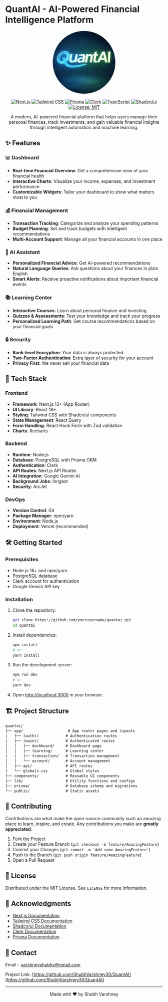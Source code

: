 # QuantAI - AI-Powered Financial Intelligence Platform

<div align="center">
  <img src="/public/logo.png" alt="QuantAI Logo" width="200" />
  
  [![Next.js](https://img.shields.io/badge/Next.js-13.4+-000000?style=flat-square&logo=next.js)](https://nextjs.org/)
  [![Tailwind CSS](https://img.shields.io/badge/Tailwind_CSS-38B2AC?style=flat-square&logo=tailwind-css&logoColor=white)](https://tailwindcss.com/)
  [![Prisma](https://img.shields.io/badge/Prisma-2D3748?style=flat-square&logo=prisma&logoColor=white)](https://www.prisma.io/)
  [![Clerk](https://img.shields.io/badge/Clerk-Auth-000000?style=flat-square)](https://clerk.com/)
  [![TypeScript](https://img.shields.io/badge/TypeScript-007ACC?style=flat-square&logo=typescript&logoColor=white)](https://www.typescriptlang.org/)
  [![Shadcn/ui](https://img.shields.io/badge/Shadcn_UI-18181B?style=flat-square&logo=react&logoColor=white)](https://ui.shadcn.com/)
  [![License: MIT](https://img.shields.io/badge/License-MIT-yellow.svg?style=flat-square)](https://opensource.org/licenses/MIT)

  A modern, AI-powered financial platform that helps users manage their personal finances, track investments, and gain valuable financial insights through intelligent automation and machine learning.
</div>

## ✨ Features

### 📊 Dashboard
- **Real-time Financial Overview**: Get a comprehensive view of your financial health
- **Interactive Charts**: Visualize your income, expenses, and investment performance
- **Customizable Widgets**: Tailor your dashboard to show what matters most to you

### 💰 Financial Management
- **Transaction Tracking**: Categorize and analyze your spending patterns
- **Budget Planning**: Set and track budgets with intelligent recommendations
- **Multi-Account Support**: Manage all your financial accounts in one place

### 🤖 AI Assistant
- **Personalized Financial Advice**: Get AI-powered recommendations
- **Natural Language Queries**: Ask questions about your finances in plain English
- **Smart Alerts**: Receive proactive notifications about important financial events

### 📚 Learning Center
- **Interactive Courses**: Learn about personal finance and investing
- **Quizzes & Assessments**: Test your knowledge and track your progress
- **Personalized Learning Path**: Get course recommendations based on your financial goals

### 🔒 Security
- **Bank-level Encryption**: Your data is always protected
- **Two-Factor Authentication**: Extra layer of security for your account
- **Privacy First**: We never sell your financial data

## 🚀 Tech Stack

### Frontend
- **Framework**: Next.js 13+ (App Router)
- **UI Library**: React 18+
- **Styling**: Tailwind CSS with Shadcn/ui components
- **State Management**: React Query
- **Form Handling**: React Hook Form with Zod validation
- **Charts**: Recharts

### Backend
- **Runtime**: Node.js
- **Database**: PostgreSQL with Prisma ORM
- **Authentication**: Clerk
- **API Routes**: Next.js API Routes
- **AI Integration**: Google Gemini AI
- **Background Jobs**: Inngest
- **Security**: ArcJet

### DevOps
- **Version Control**: Git
- **Package Manager**: npm/yarn
- **Environment**: Node.js
- **Deployment**: Vercel (recommended)

## 🛠️ Getting Started

### Prerequisites
- Node.js 18+ and npm/yarn
- PostgreSQL database
- Clerk account for authentication
- Google Gemini API key

### Installation

1. Clone the repository:
   ```bash
   git clone https://github.com/yourusername/quantai.git
   cd quantai
   ```

2. Install dependencies:
   ```bash
   npm install
   # or
   yarn install
   ```

3. Run the development server:
   ```bash
   npm run dev
   # or
   yarn dev
   ```

4. Open [http://localhost:3000](http://localhost:3000) in your browser.

## 🏗️ Project Structure

```
quantai/
├── app/                    # App router pages and layouts
│   ├── (auth)/            # Authentication routes
│   ├── (main)/            # Authenticated routes
│   │   ├── dashboard/     # Dashboard page
│   │   ├── learning/      # Learning center
│   │   ├── transaction/   # Transaction management
│   │   └── account/       # Account management
│   ├── api/               # API routes
│   └── globals.css        # Global styles
├── components/            # Reusable UI components
├── lib/                   # Utility functions and configs
├── prisma/                # Database schema and migrations
└── public/                # Static assets
```

## 🤝 Contributing

Contributions are what make the open-source community such an amazing place to learn, inspire, and create. Any contributions you make are **greatly appreciated**.

1. Fork the Project
2. Create your Feature Branch (`git checkout -b feature/AmazingFeature`)
3. Commit your Changes (`git commit -m 'Add some AmazingFeature'`)
4. Push to the Branch (`git push origin feature/AmazingFeature`)
5. Open a Pull Request

## 📄 License

Distributed under the MIT License. See `LICENSE` for more information.

## 🙏 Acknowledgments

- [Next.js Documentation](https://nextjs.org/docs)
- [Tailwind CSS Documentation](https://tailwindcss.com/docs)
- [Shadcn/ui Documentation](https://ui.shadcn.com/)
- [Clerk Documentation](https://clerk.com/docs)
- [Prisma Documentation](https://www.prisma.io/docs)

## 📧 Contact

Email - varshneyshubhv@gmail.com

Project Link: [https://github.com/ShubhVarshney30/QuantAI](https://github.com/ShubhVarshney30/QuantAI)

---

<div align="center">
  Made with ❤️ by Shubh Varshney
</div>
